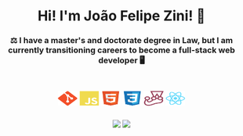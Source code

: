 <h1 align="center"> Hi! I'm João Felipe Zini! 👋 </h1>

<h3 align="center"> ⚖️ I have a master's and doctorate degree in Law, but I am currently transitioning careers to become a full-stack web developer 🖥️</h3>

##
<!--
<div align="center">
  <a href="https://github.com/jfzini">
  <img height="180em" align="center" src="https://github-readme-stats.vercel.app/api?username=jfzini&show_icons=true&theme=radical&include_all_commits=true&count_private=true"/>
  <img height="180em" align="center" src="https://github-readme-stats.vercel.app/api/top-langs/?username=jfzini&layout=compact&langs_count=7&theme=radical" />
  <img align="center" width="148" height="180" src="https://media1.tenor.com/images/68e8337fb4eb7e40645d832c64762a8b/tenor.gif?itemid=19443613">
</div>
-->
<div style="display: inline_block" align="center"><br>
  <img align="center" alt="Git" height="30" width="40" src="https://raw.githubusercontent.com/devicons/devicon/master/icons/git/git-original.svg">
  <img align="center" alt="JavaScript" height="30" width="40" src="https://raw.githubusercontent.com/devicons/devicon/master/icons/javascript/javascript-plain.svg">
  <img align="center" alt="HTML" height="30" width="40" src="https://raw.githubusercontent.com/devicons/devicon/master/icons/html5/html5-original.svg">
  <img align="center" alt="CSS" height="30" width="40" src="https://raw.githubusercontent.com/devicons/devicon/master/icons/css3/css3-original.svg">
  <img align="center" alt="Jest" height="30" width="40" src="https://raw.githubusercontent.com/devicons/devicon/master/icons/jest/jest-plain.svg">
  <img align="center" alt="React" height="30" width="40" src="https://raw.githubusercontent.com/devicons/devicon/master/icons/react/react-original.svg">
</div>

##

<div align="center"> 
  <a href="https://www.instagram.com/jfzini/" target="_blank"><img src="https://img.shields.io/badge/-Instagram-%23E4405F?style=for-the-badge&logo=instagram&logoColor=white" target="_blank"></a> 
  <a href="https://www.linkedin.com/in/jfzini/" target="_blank"><img src="https://img.shields.io/badge/-LinkedIn-%230077B5?style=for-the-badge&logo=linkedin&logoColor=white" target="_blank"></a> 
</div>


  

  
